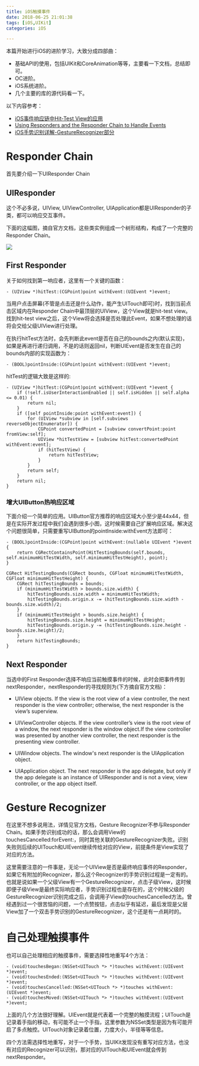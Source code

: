 ```yaml
---
title: iOS触摸事件
date: 2018-06-25 21:01:38
tags: [iOS,UIKit]
categories: iOS

---
```

本篇开始进行iOS的进阶学习，大致分成四部曲：

- 基础API的使用，包括UIKit和CoreAnimation等等，主要看一下文档，总结即可。
- OC进阶。
- iOS系统进阶。
- 几个主要的库的源代码看一下。

以下内容参考：

- [iOS事件响应链中Hit-Test View的应用](https://www.jianshu.com/p/d8512dff2b3e)
- [Using Responders and the Responder Chain to Handle Events](https://developer.apple.com/documentation/uikit/touches_presses_and_gestures/using_responders_and_the_responder_chain_to_handle_events?language=objc)
- [iOS手势识别详解-GestureRecognizer部分](https://www.jianshu.com/p/0da1761abb03)

# Responder Chain
首先要介绍一下UIResponder Chain
## UIResponder 
这个不必多说，UIView, UIViewController, UIApplication都是UIResponder的子类，都可以响应交互事件。

下面的这幅图，摘自官方文档，这些类实例组成一个树形结构，构成了一个完整的Responder Chain。

![](http://ok34fi9ya.bkt.clouddn.com/%E5%B1%8F%E5%B9%95%E5%BF%AB%E7%85%A7%202018-06-25%20%E4%B8%8B%E5%8D%8810.17.23.png)

## First Responder
关于如何找到第一响应者，这里有一个关键的函数：

    - (UIView *)hitTest:(CGPoint)point withEvent:(UIEvent *)event;

当用户点击屏幕(不管是点击还是什么动作，能产生UITouch即可)时，找到当前点击区域内在Responder Chain中最顶层的UIView，这个View就是hit-test view。找到hit-test view之后，这个View将会选择是否处理此Event，如果不想处理的话将会交给父级UIView进行处理。

在执行hitTest方法时，会先判断此event是否在自己的bounds之内(默认实现)，如果是再进行递归调用，不是的话则返回nil，判断UIEvent是否发生在自己的bounds内部的实现函数为：

    - (BOOL)pointInside:(CGPoint)point withEvent:(UIEvent *)event;

hitTest的逻辑大致是这样的:

    - (UIView *)hitTest:(CGPoint)point withEvent:(UIEvent *)event {
        if (!self.isUserInteractionEnabled || self.isHidden || self.alpha <= 0.01) {
            return nil;
        }
        if ([self pointInside:point withEvent:event]) {
            for (UIView *subview in [self.subviews reverseObjectEnumerator]) {
                CGPoint convertedPoint = [subview convertPoint:point fromView:self];
                UIView *hitTestView = [subview hitTest:convertedPoint withEvent:event];
                if (hitTestView) {
                    return hitTestView;
                }
            }
            return self;
        }
        return nil;
    }

### 增大UIButton热响应区域
下面介绍一个简单的应用。UIButton官方推荐的响应区域大小至少是44x44，但是在实际开发过程中我们会遇到很多小图，这时候需要自己扩展响应区域。解决这个问题很简单，只需要重写UIButton的pointInside:withEvent方法即可：

    - (BOOL)pointInside:(CGPoint)point withEvent:(nullable UIEvent *)event {
        return CGRectContainsPoint(HitTestingBounds(self.bounds, self.minimumHitTestWidth, self.minimumHitTestHeight), point);
    }

    CGRect HitTestingBounds(CGRect bounds, CGFloat minimumHitTestWidth, CGFloat minimumHitTestHeight) {
        CGRect hitTestingBounds = bounds;
        if (minimumHitTestWidth > bounds.size.width) {
            hitTestingBounds.size.width = minimumHitTestWidth;
            hitTestingBounds.origin.x -= (hitTestingBounds.size.width - bounds.size.width)/2;
        }
        if (minimumHitTestHeight > bounds.size.height) {
            hitTestingBounds.size.height = minimumHitTestHeight;
            hitTestingBounds.origin.y -= (hitTestingBounds.size.height - bounds.size.height)/2;
        }
        return hitTestingBounds;
    }
## Next Responder
当选中的First Responder选择不响应当前触摸事件的时候，此时会把事件传到nextResponder，nextResponder的寻找规则为(下方摘自官方文档)：

- UIView objects. If the view is the root view of a view controller, the next responder is the view controller; otherwise, the next responder is the view’s superview.

- UIViewController objects. If the view controller’s view is the root view of a window, the next responder is the window object.If the view controller was presented by another view controller, the next responder is the presenting view controller.

- UIWindow objects. The window's next responder is the UIApplication object.

- UIApplication object. The next responder is the app delegate, but only if the app delegate is an instance of UIResponder and is not a view, view controller, or the app object itself.

# Gesture Recognizer
在这里不想多说用法，详情见官方文档，Gesture Recognizer不参与Responder Chain。如果手势识别成功的话，那么会调用View的touchesCancelled:forEvent:，同时其他关联的GestureRecognizer失败。识别失败则后续的UITouch和UIEvent继续传给对应的View，前提条件是View实现了对应的方法。

这里需要注意的一件事是，无论一个UIView是否是最终响应事件的Responder，如果它有附加的Recognizer，那么这个Recognizer的手势识别过程是一定有的。也就是说如果一个父级View有一个GestureRecognizer，点击子级View，这时候即便子级View是最终实际响应者，手势识别过程也是存在的，这个时候父级的GestureRecognizer识别完成之后，会调用子View的touchesCancelled方法。曾经遇到过一个很苦恼的问题，一个点赞按钮，点击似乎有延迟，最后发现是父层View加了一个双击手势识别的GestureRecognizer，这个还是有一点耗时的。

# 自己处理触摸事件
也可以自己处理相应的触摸事件，需要选择性地重写4个方法：

    - (void)touchesBegan:(NSSet<UITouch *> *)touches withEvent:(UIEvent *)event;
    - (void)touchesEnded:(NSSet<UITouch *> *)touches withEvent:(UIEvent *)event;
    - (void)touchesCancelled:(NSSet<UITouch *> *)touches withEvent:(UIEvent *)event;
    - (void)touchesMoved:(NSSet<UITouch *> *)touches withEvent:(UIEvent *)event;

上面的几个方法很好理解。UIEvent就是代表着一个完整的触摸流程；UITouch是记录着手指的移动，有可能不止一个手指，这里参数为NSSet类型是因为有可能开启了多点触控。UITouch对象记录着位置，力度大小，半径等等信息。

四个方法需选择性地重写，对于一个手势，当UIKit发现没有重写对应方法，也没有对应的Recognizer可以识别，那对应的UITouch和UIEvent就会传到nextResponder。


